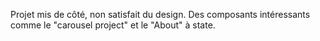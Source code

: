 Projet mis de côté, non satisfait du design. 
Des composants intéressants comme le "carousel project" et le "About" à state.